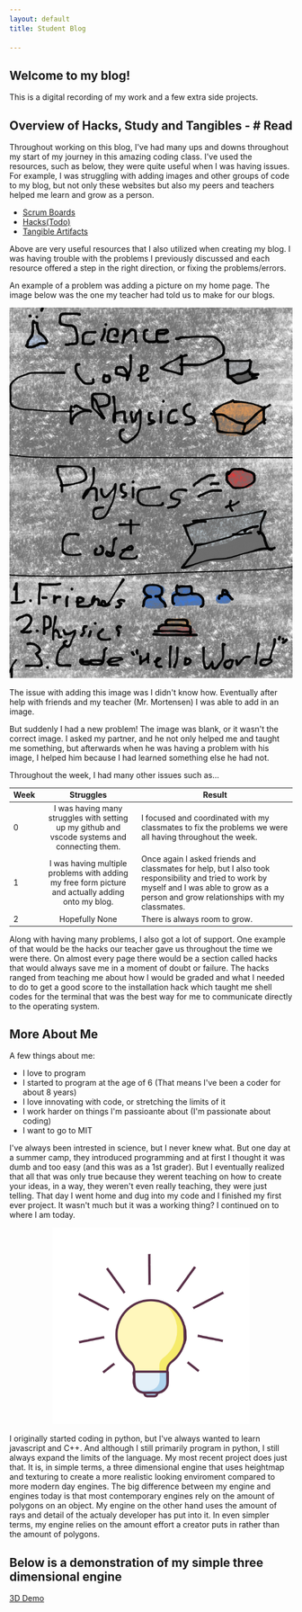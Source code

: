 ```yaml
---
layout: default
title: Student Blog

---
```



## Welcome to my blog! 
This is a digital recording of my work and a few extra side projects.

## Overview of Hacks, Study and Tangibles - # Read
Throughout working on this blog, I've had many ups and downs throughout my start of my journey in this amazing coding class. I've used the resources, such as below, they were quite useful when I was having issues. For example, I was struggling with adding images and other groups of code to my blog, but not only these websites but also my peers and teachers helped me learn and grow as a person.

- [Scrum Boards](https://www.youtube.com/watch?v=yBm4K00SMEk)
- [Hacks(Todo)](https://www.youtube.com/watch?v=dQw4w9WgXcQ)
- [Tangible Artifacts](https://www.youtube.com/watch?v=yBm4K00SMEk)

Above are very useful resources that I also utilized when creating my blog. I was having trouble with the problems I previously discussed and each resource offered a step in the right direction, or fixing the problems/errors.

An example of a problem was adding a picture on my home page. The image below was the one my teacher had told us to make for our blogs.

![Alt text](<images/canvas (1).png>)

The issue with adding this image was I didn't know how. Eventually after help with friends and my teacher (Mr. Mortensen) I was able to add in an image.

But suddenly I had a new problem! The image was blank, or it wasn't the correct image. I asked my partner, and he not only helped me and taught me something, but afterwards when he was having a problem with his image, I helped him because I had learned something else he had not.

Throughout the week, I had many other issues such as...

| Week | Struggles                                                                                         | Result                                                                                                                                                                                       |
| ---- |:-------------------------------------------------------------------------------------------------:| -------------------------------------------------------------------------------------------------------------------------------------------------------------------------------------------- |
| 0    | I was having many struggles with setting up my github and vscode systems and connecting them.     | I focused and coordinated with my classmates to fix the problems we were all having throughout the week.                                                                                     |
| 1    | I was having multiple problems with adding my free form picture and actually adding onto my blog. | Once again I asked friends and classmates for help, but I also took responsibility and tried to work by myself and I was able to grow as a person and grow relationships with my classmates. |
| 2    | Hopefully None                                                                                    | There is always room to grow.                                                                                                                                                                |

Along with having many problems, I also got a lot of support. One example of that would be the hacks our teacher gave us throughout the time we were there. On almost every page there would be a section called hacks that would always save me in a moment of doubt or failure. The hacks ranged from teaching me about how I would be graded and what I needed to do to get a good score to the installation hack which taught me shell codes for the terminal that was the best way for me to communicate directly to the operating system.

## More About Me

A few things about me:
- I love to program
- I started to program at the age of 6 (That means I've been a coder for about 8 years)
- I love innovating with code, or stretching the limits of it
- I work harder on things I'm passioante about (I'm passionate about coding)
- I want to go to MIT

I've always been intrested in science, but I never knew what. But one day at a summer camp, they introduced programming and at first I thought it was dumb and too easy (and this was as a 1st grader). But I eventually realized that all that was only true because they werent teaching on how to create your ideas, in a way, they weren't even really teaching, they were just telling. That day I went home and dug into my code and I finished my first ever project. It wasn't much but it was a working thing? I continued on to where I am today.
<center>
<img src="images/lightbulb.png" alt= "idea" width="350" height="350">
</center>

I originally started coding in python, but I've always wanted to learn javascript and C++. And although I still primarily program in python, I still always expand the limits of the language. My most recent project does just that. It is, in simple terms, a three dimensional engine that uses heightmap and texturing to create a more realistic looking enviroment compared to more modern day engines. The big difference between my engine and engines today is that most contemporary engines rely on the amount of polygons on an object. My engine on the other hand uses the amount of rays and detail of the actualy developer has put into it. In even simpler terms, my engine relies on the amount effort a creator puts in rather than the amount of polygons.


## Below is a demonstration of my simple three dimensional engine
[3D Demo](side_projects/game.py)